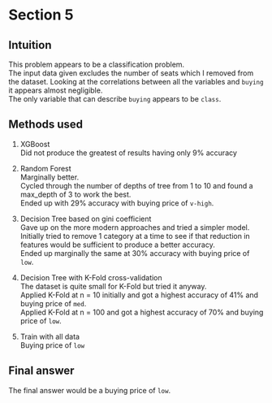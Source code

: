 # Section 5

## Intuition

This problem appears to be a classification problem.  
The input data given excludes the number of seats which I removed from the dataset.
Looking at the correlations between all the variables and `buying` it appears almost negligible.  
The only variable that can describe `buying` appears to be `class`.  
## Methods used

1. XGBoost  
   Did not produce the greatest of results having only 9% accuracy

2. Random Forest  
   Marginally better.  
   Cycled through the number of depths of tree from 1 to 10 and found a max_depth of 3 to work the best.  
   Ended up with 29% accuracy with buying price of `v-high`.

3. Decision Tree based on gini coefficient  
   Gave up on the more modern approaches and tried a simpler model.  
   Initially tried to remove 1 category at a time to see if that reduction in features would be sufficient to produce a better accuracy.  
   Ended up marginally the same at 30% accuracy with buying price of `low`.

4. Decision Tree with K-Fold cross-validation  
   The dataset is quite small for K-Fold but tried it anyway.  
   Applied K-Fold at n = 10 initially and got a highest accuracy of 41% and buying price of `med`.  
   Applied K-Fold at n = 100 and got a highest accuracy of 70% and buying price of `low`.

5. Train with all data  
   Buying price of `low`

## Final answer

The final answer would be a buying price of `low`.
